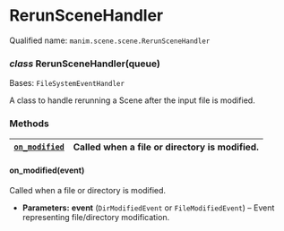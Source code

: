 # RerunSceneHandler

Qualified name: `manim.scene.scene.RerunSceneHandler`

### *class* RerunSceneHandler(queue)

Bases: `FileSystemEventHandler`

A class to handle rerunning a Scene after the input file is modified.

### Methods

| [`on_modified`](#manim.scene.scene.RerunSceneHandler.on_modified)   | Called when a file or directory is modified.   |
|---------------------------------------------------------------------|------------------------------------------------|

#### on_modified(event)

Called when a file or directory is modified.

* **Parameters:**
  **event** (`DirModifiedEvent` or `FileModifiedEvent`) – Event representing file/directory modification.
